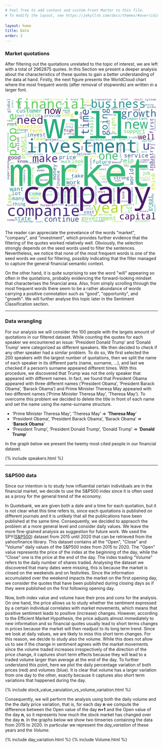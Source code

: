 ```yaml
---
# Feel free to add content and custom Front Matter to this file.
# To modify the layout, see https://jekyllrb.com/docs/themes/#overriding-theme-defaults

layout: home
title: Data
order: 2
---
```

### Market quotations
After filtering out the quotations unrelated to the topic of interest, we are left with a total of 2962875 quotes. In this Section we present a deeper analysis about the characteristics of these quotes to gain a better understanding of the data at hand. Firstly, the next figure presents the WorldCloud chart where the most frequent words (after removal of stopwords) are written in a larger font. 

![WordCloud chart of word frequency](./images/WordCloud.png "WordCloud chart")

The reader can appreciate the prevelance of the words "market", "company", and "investment", which provides further evidence that the filtering of the quotes worked relatively well. Obviously, the selection strongly depends on the seed words used to filter the sentences. Nevertheless, we notice that none of the most frequent words is one of the seed words we used for filtering, possibly indicating that the filter managed to capture the general financial semantic context. 

On the other hand, it is quite surprising to see the word "will" appearing so often in the quotations, probably evidencing the forward-looking mindset that characterises the financial area. Also, from simply scrolling through the most frequent words there seem to be a rather abundance of words carrying a positive connotation such as "good", "opportunity", and "growth". We will further analyse this topic later in the Sentiment Classification section. 

---

### Data wrangling
For our analysis we will consider the 100 people with the largets amount of quotations in our filtered dataset. While counting the quotes for each speaker we encountered an issue: ‘President Donald Trump’ and ‘Donald Trump’ were categorized as different speakers. We then decided to check if any other speaker had a similar problem. To do so, We first selected the 200 speakers with the largest number of quotations, then we split the name of each speaker in its different parts (name, surname, …), and last we checked if a person’s surname appeared different times. With this procedure, we discovered that Trump was not the only speaker that appeared with different names. In fact, we found that President Obama appeared with three different names (‘President Obama’, ’President Barack Obama’, ’Barack Obama’) and Prime Minister Theresa May appeared with two different names (‘Prime Minister Theresa May’, ’Theresa May’). To overcome this problem we decided to delete the title in front of each name and set the name using the name-surname structure.
-	‘Prime Minister Theresa May’, ’Theresa May’ =>  ’__Theresa May__’
-	‘President Obama’, ’President Barack Obama’, ’Barack Obama’ =>  ’__Barack Obama__’
-	‘President Trump’, ’President Donald Trump’, ‘Donald Trump’ =>  ‘__Donald Trump__’

In the graph below we present the twenty most cited people in our financial dataset.

{% include speakers.html %}

---


### S&P500 data
Since our intention is to study how influential certain individuals are in the financial market, we decide to use the S&P500 index since it is often used as a proxy for the general trend of the economy.

In Quotebank, we are given both a date and a time for each quotation, but it is not clear what this time refers to, since each quotations is published on different journals and it is unlikely that all the publications have been published at the same time. Consequently, we decided to appraoch the problem at a more general level and consider daily values. We leave the more fine-grained analysis as suggestion for future work. We used the SPY([S&P500](https://en.wikipedia.org/wiki/S%26P_500)) dataset from 2015 until 2020 that can be retrieved from the yahoofinance library. This dataset contains all the "Open", "Close" and "Volume" daily values of the S&P500 index from 2015 to 2020. The "Open" value represents the price of the index at the beginning of the day, while the "Close" one is the price at the end of the day. The index trading "Volume" refers to the daily number of shares traded. Analysing the dataset we discovered that many dates were missing, this is because the market is closed on the weekends and on festivities. Since the information accumulated over the weekend impacts the market on the first opening day, we consider the quotes that have been published during closing days as if they were published on the first following opening day.

Now, both index value and volume have their pros and cons for the analysis. On one hand, the price allows us to study whether the sentiment expressed by a certain individual correlates with market movements, which means that positive sentiment leads to positive (increase) changes. However, according to the Efficient Market Hypothesis, the price adjusts almost immediately to new information and so financial quotes usually lead to short terms changes in prices because the market will then readjust to its long term trend. Since we look at daily values, we are likely to miss this short term changes. For this reason, we decide to study also the volume. While this does not allow us to see if the change in sentiment agrees with the market movements since the volume traded increases irrespectively of the direction of the price change, it captures short term effects because they will lead to a traded volume larger than average at the end of the day. To further understand this point, here we plot the daily percentage variation of both prices (red) and volumes (blue). It is clear that volume has a larger variation from one day to the other, exactly because it captures also short term variations that happened during the day.

{% include stock_value_varuiation_vs_volume_variation.html %}

Consequently, we will perform the analysis using both the daily volume and the the daily price variation, that is, for each day __n__ we compute the difference between the Open value of the day __n+1__ and the Open value of the day __n__, so it represents how much the stock market has changed over the day __n__. In the graphs below we show two timseries containing the data from 2015 to 2020. In particular we represent the _day_variation_ of these years and the _Volume_.

{% include day_variation.html %}
{% include Volume.html %}

